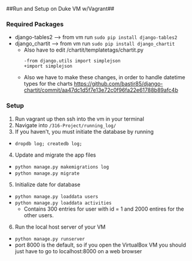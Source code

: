 ##Run and Setup on Duke VM w/Vagrant##

### Required Packages ###
- django-tables2 --> from vm run `sudo pip install django-tables2`
- django_chartit --> from vm run `sudo pip install django_chartit`
  - Also have to edit /chartit/templatetags/chartit.py
    ```
    -from django.utils import simplejson
    +import simplejson
    ```
  - Also we have to make these changes, in order to handle datetime types for the charts
    https://github.com/bastir85/django-chartit/commit/aa47dc1d5f7e13e72c0f96fa22e61788b89afc4b
### Setup ###
1. Run vagrant up then ssh into the vm in your terminal
2. Navigate into `/316-Project/running_log/`
3. If you haven't, you must initiate the database by running
  - `dropdb log; createdb log;`
4. Update and migrate the app files
  - `python manage.py makemigrations log`
  - `python manage.py migrate`
5. Initialize date for database
  - `python manage.py loaddata users`
  - `python manage.py loaddata activities`
    - Contains 300 entries for user with id = 1 and 2000 entires for the other users.
6. Run the local host server of your VM
  - `python manage.py runserver`
  - port 8000 is the default, so if you open the VirtualBox VM you should just have to go to localhost:8000 on a web browser
